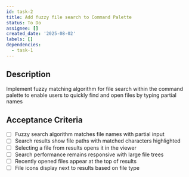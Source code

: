```yaml
---
id: task-2
title: Add fuzzy file search to Command Palette
status: To Do
assignee: []
created_date: '2025-08-02'
labels: []
dependencies:
  - task-1
---
```


## Description

Implement fuzzy matching algorithm for file search within the command palette to enable users to quickly find and open files by typing partial names

## Acceptance Criteria

- [ ] Fuzzy search algorithm matches file names with partial input
- [ ] Search results show file paths with matched characters highlighted
- [ ] Selecting a file from results opens it in the viewer
- [ ] Search performance remains responsive with large file trees
- [ ] Recently opened files appear at the top of results
- [ ] File icons display next to results based on file type
